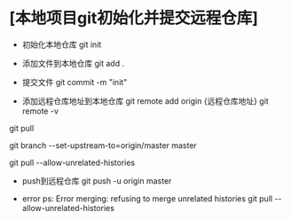 # [本地项目git初始化并提交远程仓库]
* 初始化本地仓库
git init

* 添加文件到本地仓库
git add .

* 提交文件
git commit -m "init"

* 添加远程仓库地址到本地仓库
git remote add origin {远程仓库地址}
git remote -v

git pull

git branch --set-upstream-to=origin/master master

git pull --allow-unrelated-histories

* push到远程仓库
git push -u origin master

* error
ps: Error merging: refusing to merge unrelated histories
git pull --allow-unrelated-histories
